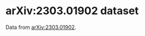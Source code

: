 # arXiv:2303.01902 dataset
Data from [arXiv:2303.01902](https://doi.org/10.48550/arXiv.2303.01902).
